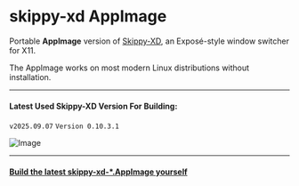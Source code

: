 # skippy-xd AppImage

Portable **AppImage** version of [Skippy-XD](https://github.com/felixfung/skippy-xd), an Exposé-style window switcher for X11.

The AppImage works on most modern Linux distributions without installation.

---

#### Latest Used Skippy-XD Version For Building: 

`v2025.09.07` `Version 0.10.3.1`

![Image](https://github.com/user-attachments/assets/fe47eb3a-c8b7-4e8a-8da4-cbd93f12af0b)

---

#### [Build the latest skippy-xd-*.AppImage yourself](https://github.com/musqz/build-skippy-xd-appimg)
